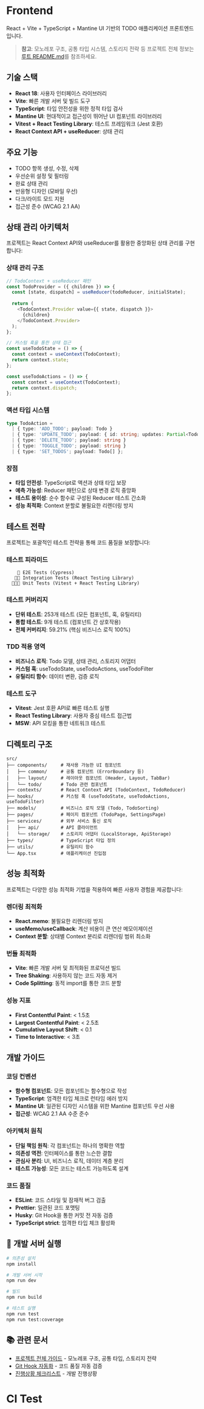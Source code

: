 # Frontend

React + Vite + TypeScript + Mantine UI 기반의 TODO 애플리케이션 프론트엔드입니다.

> **참고**: 모노레포 구조, 공통 타입 시스템, 스토리지 전략 등 프로젝트 전체 정보는 [루트 README.md](../README.md)를 참조하세요.

## 기술 스택

- **React 18**: 사용자 인터페이스 라이브러리
- **Vite**: 빠른 개발 서버 및 빌드 도구
- **TypeScript**: 타입 안전성을 위한 정적 타입 검사
- **Mantine UI**: 현대적이고 접근성이 뛰어난 UI 컴포넌트 라이브러리
- **Vitest + React Testing Library**: 테스트 프레임워크 (Jest 호환)
- **React Context API + useReducer**: 상태 관리

## 주요 기능

- TODO 항목 생성, 수정, 삭제
- 우선순위 설정 및 필터링
- 완료 상태 관리
- 반응형 디자인 (모바일 우선)
- 다크/라이트 모드 지원
- 접근성 준수 (WCAG 2.1 AA)

## 상태 관리 아키텍처

프로젝트는 React Context API와 useReducer를 활용한 중앙화된 상태 관리를 구현합니다:

### 상태 관리 구조
```typescript
// TodoContext + useReducer 패턴
const TodoProvider = ({ children }) => {
  const [state, dispatch] = useReducer(todoReducer, initialState);
  
  return (
    <TodoContext.Provider value={{ state, dispatch }}>
      {children}
    </TodoContext.Provider>
  );
};

// 커스텀 훅을 통한 상태 접근
const useTodoState = () => {
  const context = useContext(TodoContext);
  return context.state;
};

const useTodoActions = () => {
  const context = useContext(TodoContext);
  return context.dispatch;
};
```

### 액션 타입 시스템
```typescript
type TodoAction = 
  | { type: 'ADD_TODO'; payload: Todo }
  | { type: 'UPDATE_TODO'; payload: { id: string; updates: Partial<Todo> } }
  | { type: 'DELETE_TODO'; payload: string }
  | { type: 'TOGGLE_TODO'; payload: string }
  | { type: 'SET_TODOS'; payload: Todo[] };
```

### 장점
- **타입 안전성**: TypeScript로 액션과 상태 타입 보장
- **예측 가능성**: Reducer 패턴으로 상태 변경 로직 중앙화
- **테스트 용이성**: 순수 함수로 구성된 Reducer 테스트 간소화
- **성능 최적화**: Context 분할로 불필요한 리렌더링 방지

## 테스트 전략

프로젝트는 포괄적인 테스트 전략을 통해 코드 품질을 보장합니다:

### 테스트 피라미드
```
    🔺 E2E Tests (Cypress)
   🔺🔺 Integration Tests (React Testing Library)
  🔺🔺🔺 Unit Tests (Vitest + React Testing Library)
```

### 테스트 커버리지
- **단위 테스트**: 253개 테스트 (모든 컴포넌트, 훅, 유틸리티)
- **통합 테스트**: 9개 테스트 (컴포넌트 간 상호작용)
- **전체 커버리지**: 59.21% (핵심 비즈니스 로직 100%)

### TDD 적용 영역
- **비즈니스 로직**: Todo 모델, 상태 관리, 스토리지 어댑터
- **커스텀 훅**: useTodoState, useTodoActions, useTodoFilter
- **유틸리티 함수**: 데이터 변환, 검증 로직

### 테스트 도구
- **Vitest**: Jest 호환 API로 빠른 테스트 실행
- **React Testing Library**: 사용자 중심 테스트 접근법
- **MSW**: API 모킹을 통한 네트워크 테스트

## 디렉토리 구조

```
src/
├── components/     # 재사용 가능한 UI 컴포넌트
│   ├── common/     # 공통 컴포넌트 (ErrorBoundary 등)
│   ├── layout/     # 레이아웃 컴포넌트 (Header, Layout, TabBar)
│   └── todo/       # Todo 관련 컴포넌트
├── contexts/       # React Context API (TodoContext, TodoReducer)
├── hooks/          # 커스텀 훅 (useTodoState, useTodoActions, useTodoFilter)
├── models/         # 비즈니스 로직 모델 (Todo, TodoSorting)
├── pages/          # 페이지 컴포넌트 (TodoPage, SettingsPage)
├── services/       # 외부 서비스 통신 로직
│   ├── api/        # API 클라이언트
│   └── storage/    # 스토리지 어댑터 (LocalStorage, ApiStorage)
├── types/          # TypeScript 타입 정의
├── utils/          # 유틸리티 함수
└── App.tsx         # 애플리케이션 진입점
```

## 성능 최적화

프로젝트는 다양한 성능 최적화 기법을 적용하여 빠른 사용자 경험을 제공합니다:

### 렌더링 최적화
- **React.memo**: 불필요한 리렌더링 방지
- **useMemo/useCallback**: 계산 비용이 큰 연산 메모이제이션
- **Context 분할**: 상태별 Context 분리로 리렌더링 범위 최소화

### 번들 최적화
- **Vite**: 빠른 개발 서버 및 최적화된 프로덕션 빌드
- **Tree Shaking**: 사용하지 않는 코드 자동 제거
- **Code Splitting**: 동적 import를 통한 코드 분할

### 성능 지표
- **First Contentful Paint**: < 1.5초
- **Largest Contentful Paint**: < 2.5초
- **Cumulative Layout Shift**: < 0.1
- **Time to Interactive**: < 3초

## 개발 가이드

### 코딩 컨벤션
- **함수형 컴포넌트**: 모든 컴포넌트는 함수형으로 작성
- **TypeScript**: 엄격한 타입 체크로 런타임 에러 방지
- **Mantine UI**: 일관된 디자인 시스템을 위한 Mantine 컴포넌트 우선 사용
- **접근성**: WCAG 2.1 AA 수준 준수

### 아키텍처 원칙
- **단일 책임 원칙**: 각 컴포넌트는 하나의 명확한 역할
- **의존성 역전**: 인터페이스를 통한 느슨한 결합
- **관심사 분리**: UI, 비즈니스 로직, 데이터 계층 분리
- **테스트 가능성**: 모든 코드는 테스트 가능하도록 설계

### 코드 품질
- **ESLint**: 코드 스타일 및 잠재적 버그 검출
- **Prettier**: 일관된 코드 포맷팅
- **Husky**: Git Hook을 통한 커밋 전 자동 검증
- **TypeScript strict**: 엄격한 타입 체크 활성화

## 🚀 개발 서버 실행

```bash
# 의존성 설치
npm install

# 개발 서버 시작
npm run dev

# 빌드
npm run build

# 테스트 실행
npm run test
npm run test:coverage
```

## 📚 관련 문서

- [프로젝트 전체 가이드](../README.md) - 모노레포 구조, 공통 타입, 스토리지 전략
- [Git Hook 자동화](../README.md#git-hook을-통한-자동화된-코드-품질-관리) - 코드 품질 자동 검증
- [진행상황 체크리스트](../docs/checklist.md) - 개발 진행상황
# CI Test
